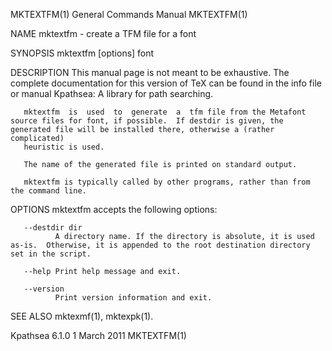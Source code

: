 MKTEXTFM(1)                                                                                General Commands Manual                                                                                MKTEXTFM(1)



NAME
       mktextfm - create a TFM file for a font

SYNOPSIS
       mktextfm [options] font

DESCRIPTION
       This manual page is not meant to be exhaustive.  The complete documentation for this version of TeX can be found in the info file or manual Kpathsea: A library for path searching.

       mktextfm  is  used  to  generate  a  tfm file from the Metafont source files for font, if possible.  If destdir is given, the generated file will be installed there, otherwise a (rather complicated)
       heuristic is used.

       The name of the generated file is printed on standard output.

       mktextfm is typically called by other programs, rather than from the command line.

OPTIONS
       mktextfm accepts the following options:

       --destdir dir
              A directory name. If the directory is absolute, it is used as-is.  Otherwise, it is appended to the root destination directory set in the script.

       --help Print help message and exit.

       --version
              Print version information and exit.

SEE ALSO
       mktexmf(1), mktexpk(1).



Kpathsea 6.1.0                                                                                   1 March 2011                                                                                     MKTEXTFM(1)
